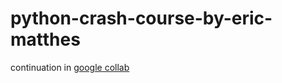 # python-crash-course-by-eric-matthes

continuation in [google collab](https://colab.research.google.com/drive/1ohYTtKD20ceB8Nz9AaxNIXkcTGBpKtQ6?usp=sharing)

